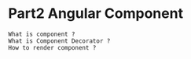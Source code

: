 # Part2 Angular Component

```text
What is component ?
What is Component Decorator ?
How to render component ?
```
